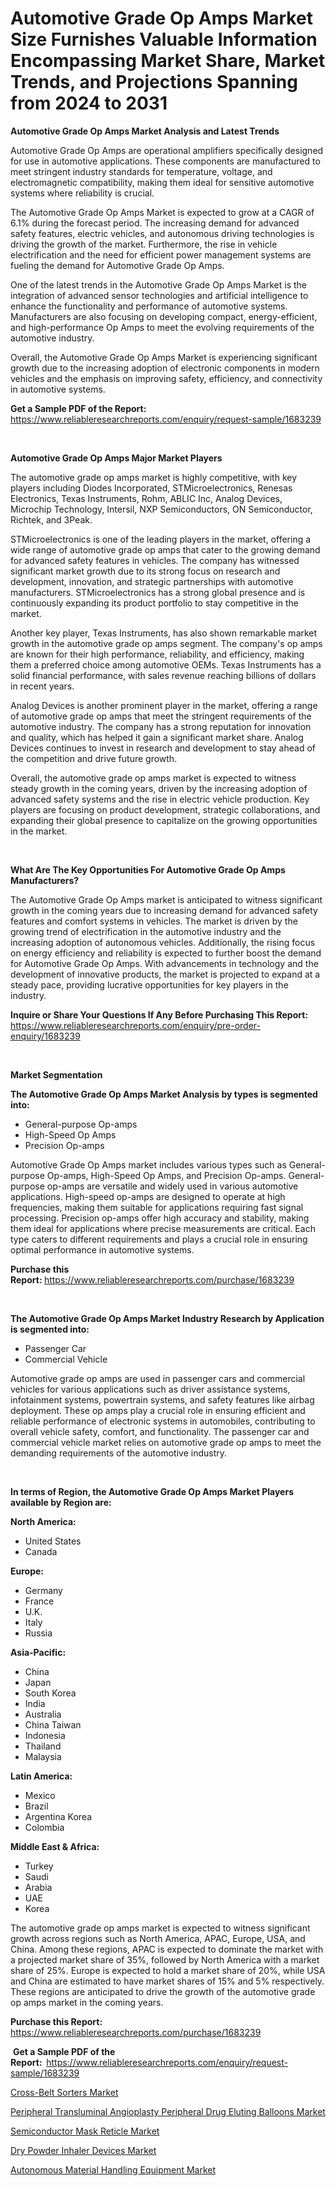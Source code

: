 <p><h1>Automotive Grade Op Amps Market Size Furnishes Valuable Information Encompassing Market Share, Market Trends, and Projections Spanning from 2024 to 2031</h1></p><p><strong>Automotive Grade Op Amps Market Analysis and Latest Trends</strong></p>
<p><p>Automotive Grade Op Amps are operational amplifiers specifically designed for use in automotive applications. These components are manufactured to meet stringent industry standards for temperature, voltage, and electromagnetic compatibility, making them ideal for sensitive automotive systems where reliability is crucial.</p><p>The Automotive Grade Op Amps Market is expected to grow at a CAGR of 6.1% during the forecast period. The increasing demand for advanced safety features, electric vehicles, and autonomous driving technologies is driving the growth of the market. Furthermore, the rise in vehicle electrification and the need for efficient power management systems are fueling the demand for Automotive Grade Op Amps.</p><p>One of the latest trends in the Automotive Grade Op Amps Market is the integration of advanced sensor technologies and artificial intelligence to enhance the functionality and performance of automotive systems. Manufacturers are also focusing on developing compact, energy-efficient, and high-performance Op Amps to meet the evolving requirements of the automotive industry.</p><p>Overall, the Automotive Grade Op Amps Market is experiencing significant growth due to the increasing adoption of electronic components in modern vehicles and the emphasis on improving safety, efficiency, and connectivity in automotive systems.</p></p>
<p><strong>Get a Sample PDF of the Report:&nbsp;</strong> <a href="https://www.reliableresearchreports.com/enquiry/request-sample/1683239">https://www.reliableresearchreports.com/enquiry/request-sample/1683239</a></p>
<p>&nbsp;</p>
<p><strong>Automotive Grade Op Amps Major Market Players</strong></p>
<p><p>The automotive grade op amps market is highly competitive, with key players including Diodes Incorporated, STMicroelectronics, Renesas Electronics, Texas Instruments, Rohm, ABLIC Inc, Analog Devices, Microchip Technology, Intersil, NXP Semiconductors, ON Semiconductor, Richtek, and 3Peak.</p><p>STMicroelectronics is one of the leading players in the market, offering a wide range of automotive grade op amps that cater to the growing demand for advanced safety features in vehicles. The company has witnessed significant market growth due to its strong focus on research and development, innovation, and strategic partnerships with automotive manufacturers. STMicroelectronics has a strong global presence and is continuously expanding its product portfolio to stay competitive in the market.</p><p>Another key player, Texas Instruments, has also shown remarkable market growth in the automotive grade op amps segment. The company's op amps are known for their high performance, reliability, and efficiency, making them a preferred choice among automotive OEMs. Texas Instruments has a solid financial performance, with sales revenue reaching billions of dollars in recent years.</p><p>Analog Devices is another prominent player in the market, offering a range of automotive grade op amps that meet the stringent requirements of the automotive industry. The company has a strong reputation for innovation and quality, which has helped it gain a significant market share. Analog Devices continues to invest in research and development to stay ahead of the competition and drive future growth.</p><p>Overall, the automotive grade op amps market is expected to witness steady growth in the coming years, driven by the increasing adoption of advanced safety systems and the rise in electric vehicle production. Key players are focusing on product development, strategic collaborations, and expanding their global presence to capitalize on the growing opportunities in the market.</p></p>
<p>&nbsp;</p>
<p><strong>What Are The Key Opportunities For Automotive Grade Op Amps Manufacturers?</strong></p>
<p><p>The Automotive Grade Op Amps market is anticipated to witness significant growth in the coming years due to increasing demand for advanced safety features and comfort systems in vehicles. The market is driven by the growing trend of electrification in the automotive industry and the increasing adoption of autonomous vehicles. Additionally, the rising focus on energy efficiency and reliability is expected to further boost the demand for Automotive Grade Op Amps. With advancements in technology and the development of innovative products, the market is projected to expand at a steady pace, providing lucrative opportunities for key players in the industry.</p></p>
<p><strong>Inquire or Share Your Questions If Any Before Purchasing This Report:</strong> <a href="https://www.reliableresearchreports.com/enquiry/pre-order-enquiry/1683239">https://www.reliableresearchreports.com/enquiry/pre-order-enquiry/1683239</a></p>
<p>&nbsp;</p>
<p><strong>Market Segmentation</strong></p>
<p><strong>The Automotive Grade Op Amps Market Analysis by types is segmented into:</strong></p>
<p><ul><li>General-purpose Op-amps</li><li>High-Speed Op Amps</li><li>Precision Op-amps</li></ul></p>
<p><p>Automotive Grade Op Amps market includes various types such as General-purpose Op-amps, High-Speed Op Amps, and Precision Op-amps. General-purpose op-amps are versatile and widely used in various automotive applications. High-speed op-amps are designed to operate at high frequencies, making them suitable for applications requiring fast signal processing. Precision op-amps offer high accuracy and stability, making them ideal for applications where precise measurements are critical. Each type caters to different requirements and plays a crucial role in ensuring optimal performance in automotive systems.</p></p>
<p><strong>Purchase this Report:&nbsp;</strong><a href="https://www.reliableresearchreports.com/purchase/1683239">https://www.reliableresearchreports.com/purchase/1683239</a></p>
<p>&nbsp;</p>
<p><strong>The Automotive Grade Op Amps Market Industry Research by Application is segmented into:</strong></p>
<p><ul><li>Passenger Car</li><li>Commercial Vehicle</li></ul></p>
<p><p>Automotive grade op amps are used in passenger cars and commercial vehicles for various applications such as driver assistance systems, infotainment systems, powertrain systems, and safety features like airbag deployment. These op amps play a crucial role in ensuring efficient and reliable performance of electronic systems in automobiles, contributing to overall vehicle safety, comfort, and functionality. The passenger car and commercial vehicle market relies on automotive grade op amps to meet the demanding requirements of the automotive industry.</p></p>
<p>&nbsp;</p>
<p><strong>In terms of Region, the Automotive Grade Op Amps Market Players available by Region are:</strong></p>
<p>
    <p> <strong> North America: </strong>
        <ul>
            <li>United States</li>
            <li>Canada</li>
        </ul>
        </p> 
    <p> <strong> Europe: </strong>
        <ul>
            <li>Germany</li>
            <li>France</li>
            <li>U.K.</li>
            <li>Italy</li>
            <li>Russia</li>
        </ul>
        </p> 
    <p> <strong> Asia-Pacific: </strong>
        <ul>
            <li>China</li>
            <li>Japan</li>
            <li>South Korea</li>
            <li>India</li>
            <li>Australia</li>
            <li>China Taiwan</li>
            <li>Indonesia</li>
            <li>Thailand</li>
            <li>Malaysia</li>
        </ul>
        </p> 
    <p> <strong> Latin America: </strong>
        <ul>
            <li>Mexico</li>
            <li>Brazil</li>
            <li>Argentina Korea</li>
            <li>Colombia</li>
        </ul>
        </p> 
    <p> <strong> Middle East & Africa: </strong>
        <ul>
            <li>Turkey</li>
            <li>Saudi</li>
            <li>Arabia</li>
            <li>UAE</li>
            <li>Korea</li>
        </ul>
    </p>
    </p>
<p><p>The automotive grade op amps market is expected to witness significant growth across regions such as North America, APAC, Europe, USA, and China. Among these regions, APAC is expected to dominate the market with a projected market share of 35%, followed by North America with a market share of 25%. Europe is expected to hold a market share of 20%, while USA and China are estimated to have market shares of 15% and 5% respectively. These regions are anticipated to drive the growth of the automotive grade op amps market in the coming years.</p></p>
<p><strong>Purchase this Report: </strong><a href="https://www.reliableresearchreports.com/purchase/1683239">https://www.reliableresearchreports.com/purchase/1683239</a></p>
<p>&nbsp;<strong>Get a Sample PDF of the Report:&nbsp;&nbsp;</strong><a href="https://www.reliableresearchreports.com/enquiry/request-sample/1683239">https://www.reliableresearchreports.com/enquiry/request-sample/1683239</a></p>
<p><strong></strong></p>
<p><p><a href="https://github.com/nancykennedykellievqfqt2/Market-Research-Report-List-1/blob/main/cross-belt-sorters-market.md">Cross-Belt Sorters Market</a></p><p><a href="https://issuu.com/reportprime-2/docs/peripheral-transluminal-angioplasty-peripheral-dru">Peripheral Transluminal Angioplasty Peripheral Drug Eluting Balloons Market</a></p><p><a href="https://medium.com/@bradomar67436/analyzing-semiconductor-mask-reticle-market-global-industry-perspective-and-forecast-2024-to-5083cd3d2395">Semiconductor Mask Reticle Market</a></p><p><a href="https://issuu.com/reportprime-2/docs/dry-powder-inhaler-devices-market-size-2030.pptx">Dry Powder Inhaler Devices Market</a></p><p><a href="https://github.com/seekum/Market-Research-Report-List-1/blob/main/autonomous-material-handling-equipment-market.md">Autonomous Material Handling Equipment Market</a></p></p>
